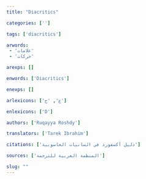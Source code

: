 ```yaml
---
title: "Diacritics"

categories: ['']

tags: ['diacritics']

arwords: 
 - 'علامات'
 - 'حركات'

arexps: []

enwords: ['Diacritics']

enexps: []

arlexicons: ['ع', 'ح']

enlexicons: ['D']

authors: ['Ruqayya Roshdy']

translators: ['Tarek Ibrahim']

citations: ['دليل أكسفورد في السانيات الحاسوبية']

sources: ['المنظمة العربية للترجمة']

slug: ""
---
```

